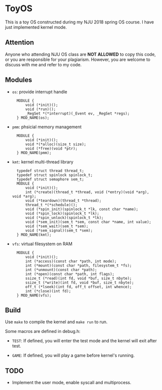 # ToyOS
This is a toy OS constructed during my NJU 2018 spring OS course.
I have just implemented kernel mode.

## Attention
Anyone who attending NJU OS class are **NOT ALLOWED** to copy this code,
or you are responsible for your plagiarism.
However, you are welcome to discuss with me and refer to my code.

## Modules
* `os`: provide interrupt handle

        MODULE {
            void (*init)();
            void (*run)();
            _RegSet *(*interrupt)(_Event ev, _RegSet *regs);
        } MOD_NAME(os);

* `pmm`: phsicial memory management
    
        MODULE {
            void (*init)();
            void *(*alloc)(size_t size);
            void (*free)(void *ptr);
        } MOD_NAME(pmm);

* `kmt`: kernel multi-thread library

        typedef struct thread thread_t;
        typedef struct spinlock spinlock_t;
        typedef struct semaphore sem_t;
        MODULE {
            void (*init)();
            int (*create)(thread_t *thread, void (*entry)(void *arg), void *arg);
            void (*teardown)(thread_t *thread);
            thread_t *(*schedule)();
            void (*spin_init)(spinlock_t *lk, const char *name);
            void (*spin_lock)(spinlock_t *lk);
            void (*spin_unlock)(spinlock_t *lk);
            void (*sem_init)(sem_t *sem, const char *name, int value);
            void (*sem_wait)(sem_t *sem);
            void (*sem_signal)(sem_t *sem);
        } MOD_NAME(kmt);

* `vfs`: virtual filesystem on RAM

        MODULE {
            void (*init)();
            int (*access)(const char *path, int mode);
            int (*mount)(const char *path, filesystem_t *fs);
            int (*unmount)(const char *path);
            int (*open)(const char *path, int flags);
            ssize_t (*read)(int fd, void *buf, size_t nbyte);
            ssize_t (*write)(int fd, void *buf, size_t nbyte);
            off_t (*lseek)(int fd, off_t offset, int whence);
            int (*close)(int fd);
        } MOD_NAME(vfs);

## Build 
Use `make` to compile the kernel and `make run` to run.

Some macros are defined in debug.h:
* `TEST`: If defined, you will enter the test mode and
the kernel will exit after test.

* `GAME`: If defined, you will play a game before kernel's running.

## TODO

* Implement the user mode, enable syscall and multiprocess.